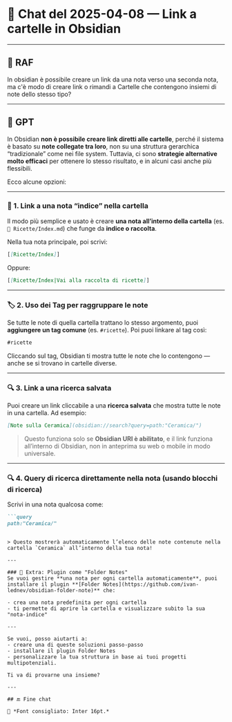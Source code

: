 # 📅 Chat del 2025-04-08 — Link a cartelle in Obsidian

---

## 👤 **RAF**

In obsidian è possibile creare un link da una nota verso una seconda nota, ma c'è modo di creare link o rimandi a Cartelle che contengono insiemi di note dello stesso tipo?

---

## 🤖 **GPT**

In Obsidian **non è possibile creare link diretti alle cartelle**, perché il sistema è basato su **note collegate tra loro**, non su una struttura gerarchica “tradizionale” come nei file system. Tuttavia, ci sono **strategie alternative molto efficaci** per ottenere lo stesso risultato, e in alcuni casi anche più flessibili.

Ecco alcune opzioni:

---

### 🔗 1. **Link a una nota “indice” nella cartella**
Il modo più semplice e usato è creare **una nota all’interno della cartella** (es. `📂 Ricette/Index.md`) che funge da **indice o raccolta**.

Nella tua nota principale, poi scrivi:
```markdown
[[Ricette/Index]]
```
Oppure:
```markdown
[[Ricette/Index|Vai alla raccolta di ricette]]
```

---

### 🏷️ 2. **Uso dei Tag per raggruppare le note**
Se tutte le note di quella cartella trattano lo stesso argomento, puoi **aggiungere un tag comune** (es. `#ricette`). Poi puoi linkare al tag così:
```markdown
#ricette
```
Cliccando sul tag, Obsidian ti mostra tutte le note che lo contengono — anche se si trovano in cartelle diverse.

---

### 🔍 3. **Link a una ricerca salvata**
Puoi creare un link cliccabile a una **ricerca salvata** che mostra tutte le note in una cartella. Ad esempio:

```markdown
[Note sulla Ceramica](obsidian://search?query=path:"Ceramica/")
```

> Questo funziona solo se **Obsidian URI è abilitato**, e il link funziona all’interno di Obsidian, non in anteprima su web o mobile in modo universale.

---

### 🔍 4. **Query di ricerca direttamente nella nota (usando blocchi di ricerca)**
Scrivi in una nota qualcosa come:
```markdown
```query
path:"Ceramica/"
```
```

> Questo mostrerà automaticamente l’elenco delle note contenute nella cartella `Ceramica` all’interno della tua nota!

---

### 🧩 Extra: Plugin come "Folder Notes"
Se vuoi gestire **una nota per ogni cartella automaticamente**, puoi installare il plugin **[Folder Notes](https://github.com/ivan-lednev/obsidian-folder-note)** che:

- crea una nota predefinita per ogni cartella
- ti permette di aprire la cartella e visualizzare subito la sua "nota-indice"

---

Se vuoi, posso aiutarti a:
- creare una di queste soluzioni passo-passo
- installare il plugin Folder Notes
- personalizzare la tua struttura in base ai tuoi progetti multipotenziali.

Ti va di provarne una insieme?

---

## 🔚 Fine chat

📌 *Font consigliato: Inter 16pt.*
